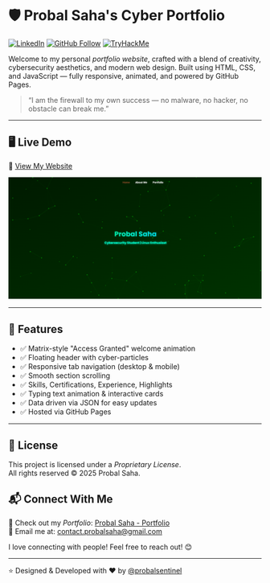 # 🛡 Probal Saha's Cyber Portfolio
[![LinkedIn](https://img.shields.io/badge/-LinkedIn-blue?style=for-the-badge&logo=linkedin)](https://linkedin.com/in/probalsaha404)
[![GitHub Follow](https://img.shields.io/github/followers/probalsentinel?label=Follow&style=for-the-badge&logo=github)](https://github.com/probalsentinel)
[![TryHackMe](https://img.shields.io/badge/TryHackMe-Profile-black?style=for-the-badge&logo=tryhackme&logoColor=white)](https://tryhackme.com/p/ProbalSecOps)

Welcome to my personal *portfolio website*, crafted with a blend of creativity, cybersecurity aesthetics, and modern web design. Built using HTML, CSS, and JavaScript — fully responsive, animated, and powered by GitHub Pages.

> “I am the firewall to my own success — no malware, no hacker, no obstacle can break me.”

---

## 🖥 Live Demo

🔗 [View My Website](https://probalsentinel.github.io)

![Website Screenshot](images/screenshot_home.png)

---

## 🚀 Features

- ✅ Matrix-style "Access Granted" welcome animation
- ✅ Floating header with cyber-particles
- ✅ Responsive tab navigation (desktop & mobile)
- ✅ Smooth section scrolling
- ✅ Skills, Certifications, Experience, Highlights
- ✅ Typing text animation & interactive cards
- ✅ Data driven via JSON for easy updates
- ✅ Hosted via GitHub Pages

---

## 📄 License
This project is licensed under a *Proprietary License*.  
All rights reserved © 2025 Probal Saha.


## 📬 Connect With Me

🚀 Check out my *Portfolio*: [Probal Saha - Portfolio](https://probalsentinel.github.io)  
📧 Email me at: [contact.probalsaha@gmail.com](mailto:contact.probalsaha@gmail.com)

   I love connecting with people! Feel free to reach out! 😊

---

⭐ Designed & Developed with ❤ by [@probalsentinel](https://github.com/probalsentinel)
